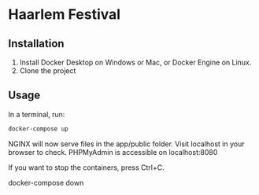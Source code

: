 # Haarlem Festival



## Installation

1. Install Docker Desktop on Windows or Mac, or Docker Engine on Linux.
2. Clone the project

## Usage

In a terminal, run:
```bash
docker-compose up
```

NGINX will now serve files in the app/public folder. Visit localhost in your browser to check.
PHPMyAdmin is accessible on localhost:8080

If you want to stop the containers, press Ctrl+C. 

docker-compose down




```